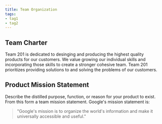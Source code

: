 ```yaml
---
title: Team Organization
tags:
- tag1
- tag2
---
```


## Team Charter

Team 201 is dedicated to desinging and producing the highest quality products for our customers. We value growing our individual skills and incorporating those skills to create a stronger cohesive team. Team 201 prioritizes providing solutions to and solving the problems of our customers.


## Product Mission Statement

Describe the distilled purpose, function, or reason for your product to exist. From this form a team mission statement. Google's mission statement is:

 > "Google's mission is to organize the world's information and make it universally accessible and useful."
